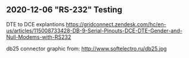 ## 2020-12-06 "RS-232" Testing

DTE to DCE explantions
https://gridconnect.zendesk.com/hc/en-us/articles/115008733428-DB-9-Serial-Pinouts-DCE-DTE-Gender-and-Null-Modems-with-RS232

db25 connector graphic from:
http://www.softelectro.ru/db25.jpg

